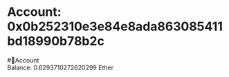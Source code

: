 
Account: 0x0b252310e3e84e8ada863085411bd18990b78b2c
===================================================
  
#📜Account  
Balance: 0.6293710272620299 Ether